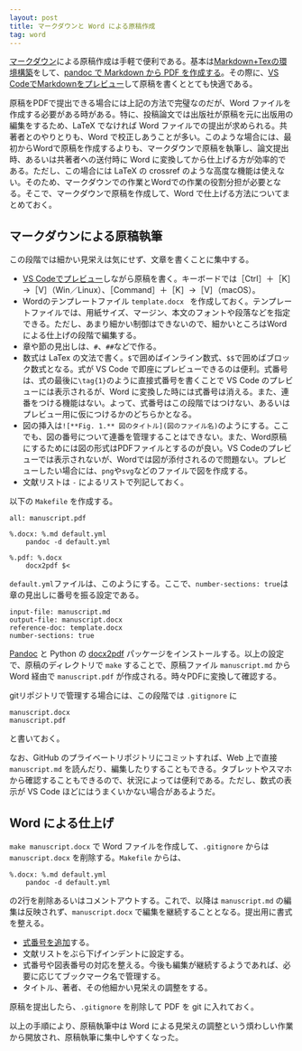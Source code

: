 ```yaml
---
layout: post
title: マークダウンと Word による原稿作成
tag: word
---
```

[マークダウン](https://ja.wikipedia.org/wiki/Markdown)による原稿作成は手軽で便利である。基本は[Markdown+Texの環境構築](https://qiita.com/Kumassy/items/5b6ae6b99df08fb434d9)をして、[pandoc で Markdown から PDF を作成する](https://qiita.com/Kumassy/items/5b6ae6b99df08fb434d9)。その際に、[VS CodeでMarkdownをプレビュー](https://atmarkit.itmedia.co.jp/ait/articles/1804/20/news030.html)して原稿を書くととても快適である。

原稿をPDFで提出できる場合には上記の方法で完璧なのだが、Word ファイルを作成する必要がある時がある。特に、投稿論文では出版社が原稿を元に出版用の編集をするため、LaTeX でなければ Word ファイルでの提出が求められる。共著者とのやりとりも、Word で校正しあうことが多い。このような場合には、最初からWordで原稿を作成するよりも、マークダウンで原稿を執筆し、論文提出時、あるいは共著者への送付時に Word に変換してから仕上げる方が効率的である。ただし、この場合には LaTeX の crossref のような高度な機能は使えない。そのため、マークダウンでの作業とWordでの作業の役割分担が必要となる。そこで、マークダウンで原稿を作成して、Word で仕上げる方法についてまとめておく。

## マークダウンによる原稿執筆

この段階では細かい見栄えは気にせず、文章を書くことに集中する。

- [VS Codeでプレビュー](https://atmarkit.itmedia.co.jp/ait/articles/1804/20/news030.html)しながら原稿を書く。キーボードでは［Ctrl］＋［K］→［V］（Win／Linux）、［Command］＋［K］→［V］（macOS）。
- Wordのテンプレートファイル `template.docx ` を作成しておく。テンプレートファイルでは、用紙サイズ、マージン、本文のフォントや段落などを指定できる。ただし、あまり細かい制御はできないので、細かいところはWordによる仕上げの段階で編集する。
- 章や節の見出しは、`#`、`##`などで作る。
- 数式は LaTex の文法で書く。`$`で囲めばインライン数式、`$$`で囲めばブロック数式となる。式が VS Code で即座にプレビューできるのは便利。式番号は、式の最後に`\tag{1}`のように直接式番号を書くことで VS Code のプレビューには表示されるが、Word に変換した時には式番号は消える。また、連番をつける機能はない。よって、式番号はこの段階ではつけない、あるいはプレビュー用に仮につけるかのどちらかとなる。
- 図の挿入は`![**Fig. 1.** 図のタイトル](図のファイル名)`のようにする。ここでも、図の番号について連番を管理することはできない。また、Word原稿にするためには図の形式はPDFファイルとするのが良い。VS Codeのプレビューでは表示されないが、Wordでは図が添付されるので問題ない。プレビューしたい場合には、`png`や`svg`などのファイルで図を作成する。
- 文献リストは `-` によるリストで列記しておく。

以下の `Makefile` を作成する。
```
all: manuscript.pdf

%.docx: %.md default.yml
	pandoc -d default.yml

%.pdf: %.docx
	docx2pdf $<
```
`default.yml`ファイルは、このようにする。ここで、`number-sections: true`は章の見出しに番号を振る設定である。
```
input-file: manuscript.md
output-file: manuscript.docx
reference-doc: template.docx 
number-sections: true
```
[Pandoc](https://qiita.com/sky_y/items/3c5c46ebd319490907e8) と Python の [docx2pdf](https://pypi.org/project/docx2pdf/) パッケージをインストールする。以上の設定で、原稿のディレクトリで `make` することで、原稿ファイル `manuscript.md` から Word 経由で `manuscript.pdf` が作成される。時々PDFに変換して確認する。

gitリポジトリで管理する場合には、この段階では `.gitignore` に
```
manuscript.docx
manuscript.pdf
```
と書いておく。

なお、GitHub のプライベートリポジトリにコミットすれば、Web 上で直接 `manuscript.md` を読んだり、編集したりすることもできる。タブレットやスマホから確認することもできるので、状況によっては便利である。ただし、数式の表示が VS Code ほどにはうまくいかない場合があるようだ。

## Word による仕上げ

`make manuscript.docx` で Word ファイルを作成して、`.gitignore` からは `manuscript.docx` を削除する。`Makefile` からは、
```
%.docx: %.md default.yml
	pandoc -d default.yml
```
の2行を削除あるいはコメントアウトする。これで、以降は `manuscript.md` の編集は反映されず、`manuscript.docx` で編集を継続することとなる。提出用に書式を整える。

- [式番号を追加](https://sekika.github.io/2023/03/09/WordEquation/)する。
- 文献リストをぶら下げインデントに設定する。
- 式番号や図表番号の対応を整える。今後も編集が継続するようであれば、必要に応じてブックマーク名で管理する。
- タイトル、著者、その他細かい見栄えの調整をする。

原稿を提出したら、`.gitignore` を削除して PDF を git に入れておく。

以上の手順により、原稿執筆中は Word による見栄えの調整という煩わしい作業から開放され、原稿執筆に集中しやすくなった。
